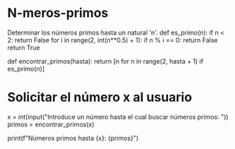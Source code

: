 # N-meros-primos
Determinar los números primos hasta un natural 'n'.
def es_primo(n):
    if n < 2:
        return False
    for i in range(2, int(n**0.5) + 1):
        if n % i == 0:
            return False
    return True

def encontrar_primos(hasta):
    return [n for n in range(2, hasta + 1) if es_primo(n)]

# Solicitar el número x al usuario
x = int(input("Introduce un número hasta el cual buscar números primos: "))
primos = encontrar_primos(x)

print(f"Números primos hasta {x}: {primos}")